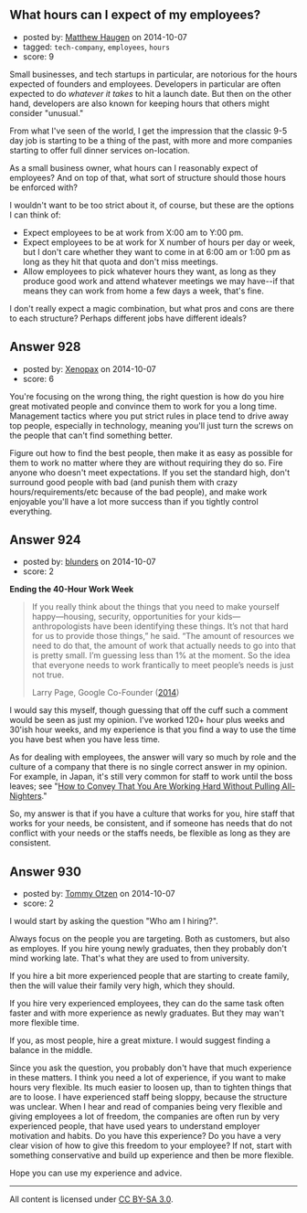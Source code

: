 ## What hours can I expect of my employees?

- posted by: [Matthew Haugen](https://stackexchange.com/users/1325646/matthew-haugen) on 2014-10-07
- tagged: `tech-company`, `employees`, `hours`
- score: 9

Small businesses, and tech startups in particular, are notorious for the hours expected of founders and employees. Developers in particular are often expected to do *whatever it takes* to hit a launch date. But then on the other hand, developers are also known for keeping hours that others might consider "unusual."

From what I've seen of the world, I get the impression that the classic 9-5 day job is starting to be a thing of the past, with more and more companies starting to offer full dinner services on-location.

As a small business owner, what hours can I reasonably expect of employees? And on top of that, what sort of structure should those hours be enforced with? 

I wouldn't want to be too strict about it, of course, but these are the options I can think of:

* Expect employees to be at work from X:00 am to Y:00 pm.
* Expect employees to be at work for X number of hours per day or week, but I don't care whether they want to come in at 6:00 am or 1:00 pm as long as they hit that quota and don't miss meetings.
* Allow employees to pick whatever hours they want, as long as they produce good work and attend whatever meetings we may have--if that means they can work from home a few days a week, that's fine.

I don't really expect a magic combination, but what pros and cons are there to each structure? Perhaps different jobs have different ideals?


## Answer 928

- posted by: [Xenopax](https://stackexchange.com/users/306985/xenopax) on 2014-10-07
- score: 6

You're focusing on the wrong thing, the right question is how do you hire great motivated people and convince them to work for you a long time. Management tactics where you put strict rules in place tend to drive away top people, especially in technology, meaning you'll just turn the screws on the people that can't find something better.

Figure out how to find the best people, then make it as easy as possible for them to work no matter where they are without requiring they do so. Fire anyone who doesn't meet expectations. If you set the standard high, don't surround good people with bad (and punish them with crazy hours/requirements/etc because of the bad people), and make work enjoyable you'll have a lot more success than if you tightly control everything.


## Answer 924

- posted by: [blunders](https://stackexchange.com/users/216182/blunders) on 2014-10-07
- score: 2

<p><strong>Ending the 40-Hour Work Week</strong></p>

<blockquote>
  <p>If you really think about the things that you need to make yourself
  happy—housing, security, opportunities for your kids—anthropologists
  have been identifying these things. It’s not that hard for us to
  provide those things,” he said. “The amount of resources we need to do
  that, the amount of work that actually needs to go into that is pretty
  small. I’m guessing less than 1% at the moment. So the idea that
  everyone needs to work frantically to meet people’s needs is just not
  true.</p>
  
  <p>Larry Page, Google Co-Founder (<a href="http://mashable.com/2014/07/07/google-founders-interview-khosla/" rel="nofollow">2014</a>)</p>
</blockquote>

<p>I would say this myself, though guessing that off the cuff such a comment would be seen as just my opinion.  I've worked 120+ hour plus weeks and 30'ish hour weeks, and my experience is that you find a way to use the time you have best when you have less time.</p>

<p>As for dealing with employees, the answer will vary so much by role and the culture of a company that there is no single correct answer in my opinion.  For example, in Japan, it's still very common for staff to work until the boss leaves; see "<a href="http://online.wsj.com/news/articles/SB10001424052702303491404579391103854539542" rel="nofollow">How to Convey That You Are Working Hard Without Pulling All-Nighters</a>."</p>

<p>So, my answer is that if you have a culture that works for you, hire staff that works for your needs, be consistent, and if someone has needs that do not conflict with your needs or the staffs needs, be flexible as long as they are consistent.</p>



## Answer 930

- posted by: [Tommy Otzen](https://stackexchange.com/users/4026382/tommy-otzen) on 2014-10-07
- score: 2

I would start by asking the question "Who am I hiring?".

Always focus on the people you are targeting. Both as customers, but also as employes. If you hire young newly graduates, then they probably don't mind working late. That's what they are used to from university. 

If you hire a bit more experienced people that are starting to create family, then the will value their family very high, which they should. 

If you hire very experienced employees, they can do the same task often faster and with more experience as newly graduates. But they may wan't more flexible time.

If you, as most people, hire a great mixture. I would suggest finding a balance in the middle. 

Since you ask the question, you probably don't have that much experience in these matters. I think you need a lot of experience, if you want to make hours very flexible. Its much easier to loosen up, than to tighten things that are to loose. 
I have experienced staff being sloppy, because the structure was unclear. When I hear and read of companies being very flexible and giving employees a lot of freedom, the companies are often run by very experienced people, that have used years to understand employer motivation and habits. Do you have this experience? Do you have a very clear vision of how to give this freedom to your employee? If not, start with something conservative and build up experience and then be more flexible.

Hope you can use my experience and advice.



---

All content is licensed under [CC BY-SA 3.0](https://creativecommons.org/licenses/by-sa/3.0/).
